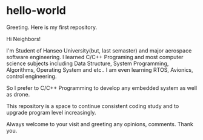 # hello-world
Greeting. Here is my first repository.

Hi Neighbors!

I'm Student of Hanseo University(but, last semaster) and major aerospace software engineering. I learned C/C++ Programing and most computer science subjects including Data Structure, System Programming, Algorithms, Operating System and etc..
I am even learning RTOS, Avionics, control engineering.

So I prefer to C/C++ Programming to develop any embedded system as well as drone.

This repository is a space to continue consistent coding study and to upgrade program level increasingly.

Always welcome to your visit and greeting any opinions, comments.
Thank you.
